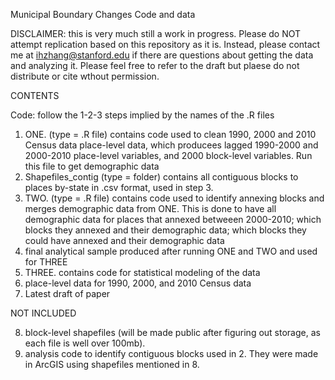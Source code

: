 Municipal Boundary Changes Code and data 

DISCLAIMER: this is very much still a work in progress. Please do NOT attempt replication based on this repository as it is. Instead, please contact me at ihzhang@stanford.edu if there are questions about getting the data and analyzing it. Please feel free to refer to the draft but plaese do not distribute or cite wthout permission. 

CONTENTS

Code: follow the 1-2-3 steps implied by the names of the .R files

1. ONE. (type = .R file) contains code used to clean 1990, 2000 and 2010 Census data
place-level data, which producees lagged 1990-2000 and 2000-2010 place-level variables, and 2000 block-level variables. Run this file to get demographic data
2. Shapefiles_contig (type = folder) contains all contiguous blocks to places by-state in .csv format, used in step 3. 
3. TWO. (type = .R file) contains code used to identify annexing blocks and merges demographic data from ONE. This is done to have all demographic data for places that annexed betweeen 2000-2010; which blocks they annexed and their demographic data; which blocks they could have annexed and their demographic data 
4. final analytical sample produced after running ONE and TWO and used for THREE
5. THREE. contains code for statistical modeling of the data 
6. place-level data for 1990, 2000, and 2010 Census data
7. Latest draft of paper 


NOT INCLUDED

8. block-level shapefiles (will be made public after figuring out storage, as each file is well over 100mb). 
9. analysis code to identify contiguous blocks used in 2. They were made in ArcGIS using shapefiles mentioned in 8.